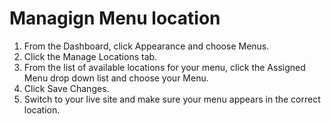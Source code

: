 # Managign Menu location

1. From the Dashboard, click Appearance and choose Menus.
2. Click the Manage Locations tab.
3. From the list of available locations for your menu, click the Assigned Menu drop down list and choose your Menu.
4. Click Save Changes.
5. Switch to your live site and make sure your menu appears in the correct location.

